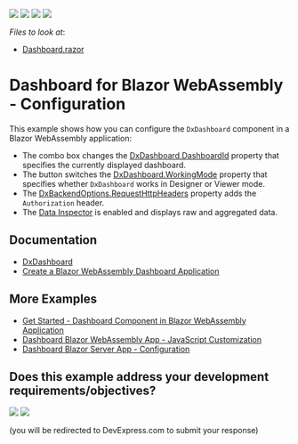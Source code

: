 <!-- default badges list -->
![](https://img.shields.io/endpoint?url=https://codecentral.devexpress.com/api/v1/VersionRange/357658108/21.2.2%2B)
[![](https://img.shields.io/badge/Open_in_DevExpress_Support_Center-FF7200?style=flat-square&logo=DevExpress&logoColor=white)](https://supportcenter.devexpress.com/ticket/details/T990012)
[![](https://img.shields.io/badge/📖_How_to_use_DevExpress_Examples-e9f6fc?style=flat-square)](https://docs.devexpress.com/GeneralInformation/403183)
[![](https://img.shields.io/badge/💬_Leave_Feedback-feecdd?style=flat-square)](#does-this-example-address-your-development-requirementsobjectives)
<!-- default badges end -->
<!-- default file list -->
*Files to look at*:

* [Dashboard.razor](./CS/BlazorDashboardApp/Client/Pages/Dashboard.razor)
<!-- default file list end -->

# Dashboard for Blazor WebAssembly - Configuration

This example shows how you can configure the `DxDashboard` component in a Blazor WebAssembly application:

- The combo box changes the [DxDashboard.DashboardId](https://docs.devexpress.com/Dashboard/DevExpress.DashboardBlazor.DxDashboard.DashboardId?v=21.1) property that specifies the currently displayed dashboard.
- The button switches the [DxDashboard.WorkingMode](https://docs.devexpress.com/Dashboard/DevExpress.DashboardBlazor.DxDashboard.WorkingMode?v=21.1) property that specifies whether `DxDashboard` works in Designer or Viewer mode. 
- The [DxBackendOptions.RequestHttpHeaders](https://docs.devexpress.com/Dashboard/DevExpress.DashboardBlazor.DxBackendOptions.RequestHttpHeaders?v=21.1) property adds the `Authorization` header.
- The [Data Inspector](https://docs.devexpress.com/Dashboard/DevExpress.DashboardBlazor.DxDataInspector?v=21.1) is enabled and displays raw and aggregated data.

## Documentation

- [DxDashboard](https://docs.devexpress.com/Dashboard/DevExpress.DashboardBlazor.DxDashboard?v=21.1)
- [Create a Blazor WebAssembly Dashboard Application](https://docs.devexpress.com/Dashboard/401892?v=21.1)

## More Examples

- [Get Started - Dashboard Component in Blazor WebAssembly Application](https://github.com/DevExpress-Examples/dashboard-blazor-webassembly-app)
- [Dashboard Blazor WebAssembly App - JavaScript Customization](https://github.com/DevExpress-Examples/dashboard-blazor-webassembly-js-customization)
- [Dashboard Blazor Server App - Configuration](https://github.com/DevExpress-Examples/dashboard-blazor-server-configuration)
<!-- feedback -->
## Does this example address your development requirements/objectives?

[<img src="https://www.devexpress.com/support/examples/i/yes-button.svg"/>](https://www.devexpress.com/support/examples/survey.xml?utm_source=github&utm_campaign=dashboard-blazor-webassembly-configuration&~~~was_helpful=yes) [<img src="https://www.devexpress.com/support/examples/i/no-button.svg"/>](https://www.devexpress.com/support/examples/survey.xml?utm_source=github&utm_campaign=dashboard-blazor-webassembly-configuration&~~~was_helpful=no)

(you will be redirected to DevExpress.com to submit your response)
<!-- feedback end -->
